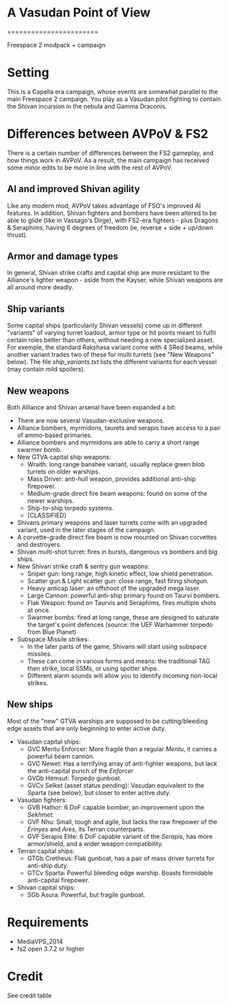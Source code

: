 A Vasudan Point of View
=======================
=======================

Freespace 2 modpack + campaign

Setting
=======
This is a Capella era campaign, whose events are somewhat parallel to the main Freespace 2 campaign.
You play as a Vasudan pilot fighting to contain the Shivan incursion in the nebula and Gamma Draconis.


Differences between AVPoV & FS2
===============================
There is a certain number of differences between the FS2 gameplay, and how things work in AVPoV.
As a result, the main campaign has received some minor edits to be more in line with the rest of AVPoV.

AI and improved Shivan agility
------------------------------
Like any modern mod, AVPoV takes advantage of FSO's improved AI features. In addition, Shivan fighters and
bombers have been altered to be able to glide (like in Vassago's Dirge), with FS2-era fighters - plus Dragons
& Seraphims, having 6 degrees of freedom (ie, reverse + side + up/down thrust).


Armor and damage types
----------------------
In general, Shivan strike crafts and capital ship are more resistant to the Alliance's lighter weapon -
aside from the Kayser, while Shivan weapons are all around more deadly.

Ship variants
-------------
Some capital ships (particularily Shivan vessels) come up in different "variants" of varying turret loadout,
armor type or hit points meant to fulfil certain roles better than others, without needing a new specialized
asset. For exemple, the standard Rakshasa variant come with 4 SRed beams, while another variant trades two
of these for multi turrets (see "New Weapons" below). The file *ship_variants.txt* lists the different variants
for each vessel (may contain mild spoilers).

New weapons
-----------
Both Alliance and Shivan arsenal have been expanded a bit:
  - There are now several Vasudan-exclusive weapons.
  - Alliance bombers, myrmidons, taurets and serapis have access to a pair of ammo-based primaries.
  - Alliance bombers and myrmidons are able to carry a short range swarmer bomb.
  - New GTVA capital ship weapons:
    * Wraith: long range banshee variant, usually replace green blob turrets on older warships.
    * Mass Driver: anti-hull weapon, provides additional anti-ship firepower.
    * Medium-grade direct fire beam weapons: found on some of the newer warships.
    * Ship-to-ship torpedo systems.
    * [CLASSIFIED]
  - Shivans primary weapons and laser turrets come with an upgraded variant, used in the later stages of the campaign.
  - A corvette-grade direct fire beam is now mounted on Shivan corvettes and destroyers.
  - Shivan multi-shot turret: fires in bursts, dangerous vs bombers and big ships.
  - New Shivan strike craft & sentry gun weapons:
    * Sniper gun: long range, high kinetic effect, low shield penetration.
    * Scatter gun & Light scatter gun: close range, fast firing shotgun.
    * Heavy anticap laser: an offshoot of the upgraded mega laser.
    * Large Cannon: powerful anti-ship primary found on Taurvi bombers.
    * Flak Weapon: found on Taurvis and Seraphims, fires multiple shots at once.
    * Swarmer bombs: fired at long range, these are designed to saturate the target's point defences (source: the UEF Warhammer torpedo from Blue Planet)
  - Subspace Missile strikes:
    * In the later parts of the game, Shivans will start using subspace missiles.
    * These can come in various forms and means:  the traditional TAG then strike, local SSMs, or using spotter ships.
    * Different alarm sounds will allow you to identify incoming non-local strikes.

New ships
---------
Most of the "new" GTVA warships are supposed to be cutting/bleeding edge assets that are only beginning to enter
active duty.
* Vasudan capital ships:
  - GVC Mentu Enforcer: More fragile than a regular *Mentu*, it carries a powerful beam cannon.
  - GVC Newet: Has a terrifying array of anti-fighter weapons, but lack the anti-capital punch of the *Enforcer*
  - GVGb Hemsut: Torpedo gunboat.
  - GVCv Selket (asset status pending): Vasudan equivalent to the Sparta (see below), but closer to enter active duty.
* Vasudan fighters:
  - GVB Hathor: 6 DoF capable bomber, an improvement upon the *Sekhmet*.
  - GVF Nhu: Small, tough and agile, but lacks the raw firepower of the *Erinyes* and *Ares*, its Terran counterparts.
  - GVF Serapis Elite: 6 DoF capable variant of the *Serapis*, has more armor/shield, and a wider weapon compatibility.
* Terran capital ships:
  - GTGb Cretheus: Flak gunboat, has a pair of mass driver turrets for anti-ship duty.
  - GTCv Sparta: Powerful bleeding edge warship. Boasts formidable anti-capital firepower.
* Shivan capital ships:
  - SGb Asura: Powerful, but fragile gunboat.


Requirements
============
- MediaVPS_2014
- fs2 open 3.7.2 or higher


Credit
======
See credit table
